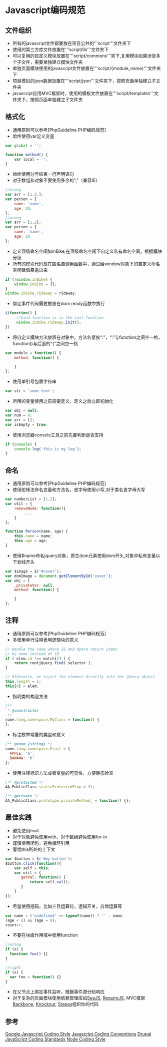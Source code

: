 # Javascript编码规范
## 文件组织
- 所有的javascript文件都要放在项目公共的'''script'''文件夹下
- 使用的第三方库文件放置在'''script/lib'''文件夹下
- 可以复用的自定义模块放置在'''script/commons'''夹下,复用模块如果涉及多个子文件，需要单独建立模块文件夹
- 单独页面模块使用的javascript文件放置在'''script/{module_name}'''文件夹下
- 项目模拟的json数据放置在'''script/json'''文件夹下，按照页面单独建立子文件夹
- javascript应用MVC框架时，使用的模板文件放置在'''script/templates'''文件夹下，按照页面单独建立子文件夹
## 格式化
- 通用原则可以参考[PhpGuideline PHP编码规范]
- 始终使用var定义变量

``` javascript
var global = '';

function method() {
    var local = '';
}
```
- 始终使用分号结束一行声明语句
- 对于数组和对象不要使用多余的","（兼容IE）

``` javascript
//wrong
var arr = [1,2,];
var person = {
    name: 'name',
    age: 20,
};
//wrong
var arr = [1,2];
var person = {
    name: 'name',
    age: 20
};
```
- 定义顶级命名空间如inBike,在顶级命名空间下自定义私有命名空间，根据模块分级
- 所有的模块代码放在匿名自调用函数中，通过给window对象下的自定义命名空间赋值暴露出来

``` javascript
if (!window.inBike) {
    window.inBike = {};
}
window.inBike.rideway = rideway;
```
- 绑定事件代码需要放置在dom ready函数中执行

``` javascript
$(function() {
     //bind function is in the init function
     window.inBike.rideway.init();
})
```
- 将自定义模块方法放置在对象中，方法名紧挨“:”，“:”与function之间空一格，function()与后面的“{”之间空一格

``` javascript
var module = function() {
    method: function() {

    }
};
```
- 使用单引号包裹字符串

``` javascript
var str = 'some text';
```
- 所用的变量使用之前需要定义，定义之后立即初始化

``` javascript
var obj = null;
var num = 0;
var arr = [];
var isEmpty = true;
```
- 使用浏览器console工具之前先要判断是否支持

``` javascript
if (console) {
    console.log('this is my log');
}
```
## 命名
- 通用原则可以参考[PhpGuideline PHP编码规范]
- 使用驼峰法命名变量和方法名，首字母使用小写,对于类名首字母大写

``` javascript
var numberList = [1,2];
var util = {
    removeNode: function(){
        ....
    }
};

function Person(name, age) {
    this.name = name;
    this.age = age;
}
```
- 使用$name命名jquery对象，原生dom元素使用dom开头,对象中私有变量以下划线开头

``` javascript
var $image = $('#cover');
var domImage = document.getElementById('cover');
var obj = {
    _privateVar: null,
    method: function() {

    }
};
```
## 注释
- 通用原则可以参考[PhpGuideline PHP编码规范]
- 多使用单行注释表明逻辑块的意义

``` javascript
// Handle the case where IE and Opera return items
// by name instead of ID
if ( elem.id !== match[2] ) {
    return rootjQuery.find( selector );
}

// Otherwise, we inject the element directly into the jQuery object
this.length = 1;
this[0] = elem;
```
- 指明类的构造方法

``` javascript
/**
 * @constructor
 */
some.long.namespace.MyClass = function() {
};
```
- 标注枚举常量的类型和意义

``` javascript
/** @enum {string} */
some.long.namespace.Fruit = {
  APPLE: 'a',
  BANANA: 'b'
};
```
- 使用注释标识方法或者变量的可见性，方便静态检查

``` javascript
/** @protected */
AA_PublicClass.staticProtectedProp = 31;

/** @private */
AA_PublicClass.prototype.privateMethod_ = function() {};
```
## 最佳实践
- 避免使用eval
- 对于对象避免使用with，对于数组避免使用for-in
- 谨慎使用闭包，避免循环引用
- 警惕this所处的上下文

``` javascript
var $button = $('#my-button');
$button.click(function(){
    var self = this;
    var util = {
       getVal: function() {
           return self.val();
       }
    }
});
```
- 尽量使用短码，比如三目运算符，逻辑开关，自增运算等

``` javascript
var name = ('undefined' == typeof(name)) ? '' : name;
(age < 0) && (age = 0);
count++;
```
- 不要在块级作用域中使用function

``` javascript
//wrong
if (x) {
  function foo() {}
}

//right
if (x) {
  var foo = function() {}
}
```
- 在父节点上绑定事件监听，根据事件源分别响应
- 对于复杂的页面模块使用依赖管理库如[SeaJS](http://seajs.org/), [RequireJS](http://requirejs.org/), MVC框架[Backbone](http://backbonejs.org/), [Knockout](http://knockoutjs.com/), [Stapes](http://hay.github.com/stapes/)组织你的代码
## 参考

 [Google Javascript Coding Style](http://google-styleguide.googlecode.com/svn/trunk/javascriptguide.xml)
 [Javascript Coding Conventions](http://javascript.crockford.com/code.html)
 [Drupal JavaScript Coding Standards](http://drupal.org/node/172169)
 [Node Coding Style](http://nodeguide.com/style.html)
